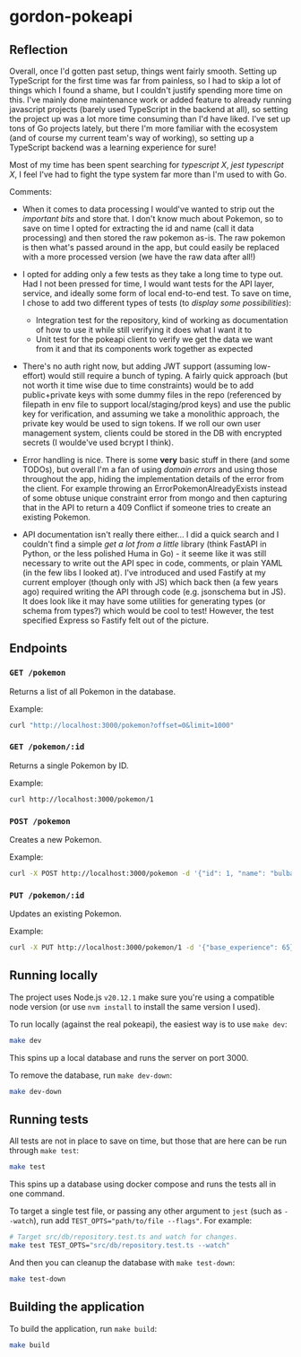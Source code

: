 # gordon-pokeapi

## Reflection

Overall, once I'd gotten past setup, things went fairly smooth. Setting up TypeScript for the first time was far from painless, so I had to skip a lot of things which I found a shame, but I couldn't justify spending more time on this. I've mainly done maintenance work or added feature to already running javascript projects (barely used TypeScript in the backend at all), so setting the project up was a lot more time consuming than I'd have liked. I've set up tons of Go projects lately, but there I'm more familiar with the ecosystem (and of course my current team's way of working), so setting up a TypeScript backend was a learning experience for sure!

Most of my time has been spent searching for _typescript X_, _jest typescript X_, I feel I've had to fight the type system far more than I'm used to with Go.

Comments:

- When it comes to data processing I would've wanted to strip out the _important bits_ and store that. I don't know much about Pokemon, so to save on time I opted for extracting the id and name (call it data processing) and then stored the raw pokemon as-is. The raw pokemon is then what's passed around in the app, but could easily be replaced with a more processed version (we have the raw data after all!)
- I opted for adding only a few tests as they take a long time to type out. Had I not been pressed for time, I would want tests for the API layer, service, and ideally some form of local end-to-end test. To save on time, I chose to add two different types of tests (to _display some possibilities_):

  - Integration test for the repository, kind of working as documentation of how to use it while still verifying it does what I want it to
  - Unit test for the pokeapi client to verify we get the data we want from it and that its components work together as expected

- There's no auth right now, but adding JWT support (assuming low-effort) would still require a bunch of typing. A fairly quick approach (but not worth it time wise due to time constraints) would be to add public+private keys with some dummy files in the repo (referenced by filepath in env file to support local/staging/prod keys) and use the public key for verification, and assuming we take a monolithic approach, the private key would be used to sign tokens. If we roll our own user management system, clients could be stored in the DB with encrypted secrets (I woulde've used bcrypt I think).
- Error handling is nice. There is some **very** basic stuff in there (and some TODOs), but overall I'm a fan of using _domain errors_ and using those throughout the app, hiding the implementation details of the error from the client. For example throwing an ErrorPokemonAlreadyExists instead of some obtuse unique constraint error from mongo and then capturing that in the API to return a 409 Conflict if someone tries to create an existing Pokemon.
- API documentation isn't really there either... I did a quick search and I couldn't find a simple _get a lot from a little_ library (think FastAPI in Python, or the less polished Huma in Go) - it seeme like it was still necessary to write out the API spec in code, comments, or plain YAML (in the few libs I looked at). I've introduced and used Fastify at my current employer (though only with JS) which back then (a few years ago) required writing the API through code (e.g. jsonschema but in JS). It does look like it may have some utilities for generating types (or schema from types?) which would be cool to test! However, the test specified Express so Fastify felt out of the picture.

## Endpoints

### `GET /pokemon`

Returns a list of all Pokemon in the database.

Example:

```bash
curl "http://localhost:3000/pokemon?offset=0&limit=1000"
```

### `GET /pokemon/:id`

Returns a single Pokemon by ID.

Example:

```bash
curl http://localhost:3000/pokemon/1
```

### `POST /pokemon`

Creates a new Pokemon.

Example:

```bash
curl -X POST http://localhost:3000/pokemon -d '{"id": 1, "name": "bulbasaur", "base_experience": 64}' -H 'Content-Type: application/json'
```

### `PUT /pokemon/:id`

Updates an existing Pokemon.

Example:

```bash
curl -X PUT http://localhost:3000/pokemon/1 -d '{"base_experience": 65}' -H 'Content-Type: application/json'
```

## Running locally

The project uses Node.js `v20.12.1` make sure you're using a compatible node version (or use `nvm install` to install the same version I used).

To run locally (against the real pokeapi), the easiest way is to use `make dev`:

```bash
make dev
```

This spins up a local database and runs the server on port 3000.

To remove the database, run `make dev-down`:

```bash
make dev-down
```

## Running tests

All tests are not in place to save on time, but those that are here can be run through `make test`:

```bash
make test
```

This spins up a database using docker compose and runs the tests all in one command.

To target a single test file, or passing any other argument to `jest` (such as `--watch`),
run add `TEST_OPTS="path/to/file --flags"`. For example:

```bash
# Target src/db/repository.test.ts and watch for changes.
make test TEST_OPTS="src/db/repository.test.ts --watch"
```

And then you can cleanup the database with `make test-down`:

```bash
make test-down
```

## Building the application

To build the application, run `make build`:

```bash
make build
```
